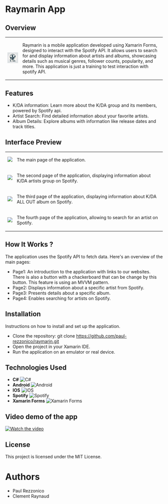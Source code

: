 # Raymarin App

## Overview

<table>
  <tr>
    <td>
      <img src=./Logo.png width=200px />
    </td>
    <td>
      <p>Raymarin is a mobile application developed using Xamarin Forms, designed to interact with the Spotify API. It allows users to search for and display information about artists and albums, showcasing details such as musical genres, follower counts, popularity, and more. This application is just a training to test interaction with spotify API.
      </p>
    </td>
  </tr>
</table>

## Features
- K/DA information: Learn more about the K/DA group and its members, powered by Spotify api.
- Artist Search: Find detailed information about your favorite artists.
- Album Details: Explore albums with information like release dates and track titles.

## Interface Preview

<table>
  <tr>
    <td>
        <img src="https://drive.google.com/uc?export=view&id=1adQiLlgvwg17DH3N3umtLki057dKNUJG" width="280" > 
    </td>
    <td>
       <p> The main page of the application. </p>
    </td>
  </tr>
  <tr>
    <td>
      <img src="https://drive.google.com/uc?export=view&id=1Yusz6oc46nNqA3nd-vp-bXtGy3pIy4Tg" width="280" >
    </td>
    <td>
         <p> The second page of the application, displaying information about K/DA artists group on Spotify. </p>
    </td>
  </tr>
    <tr>
        <td>
            <img src="https://drive.google.com/uc?export=view&id=1EmDYlh8hP4SR6zpmIi-W6-yU8pnq0s9I" width="280" >
        </td>
        <td>
            <p> The third page of the application, displaying information about K/DA ALL OUT album on Spotify. </p>
    </td>
  </tr>
    <tr>
        <td>
            <img src="https://drive.google.com/uc?export=view&id=1yUjiEqEB-VfEQHAqqk2zKn7c1ZClD7wl" width="280" >
        </td>
        <td>
            <p> The fourth page of the application, allowing to search for an artist on Spotify. </p>
    </td>
  </table>

## How It Works ?
The application uses the Spotify API to fetch data. Here's an overview of the main pages:

- Page1: An introduction to the application with links to our websites. There is also a button with a chackerboard that can be change by this button. This feature is using an MVVM pattern.
- Page2: Displays information about a specific artist from Spotify.
- Page3: Presents details about a specific album.
- Page4: Enables searching for artists on Spotify.

## Installation
Instructions on how to install and set up the application.

- Clone the repository: git clone https://github.com/paul-rezzonico/raymarin.git
- Open the project in your Xamarin IDE.
- Run the application on an emulator or real device.

## Technologies Used

- **C#** ![C#](https://img.shields.io/badge/C%23-239120?style=flat&logo=c-sharp&logoColor=white)
- **Android** ![Android](https://img.shields.io/badge/Android-3DDC84?style=flat&logo=android&logoColor=white)
- **IOS** ![iOS](https://img.shields.io/badge/iOS-000000?style=flat&logo=ios&logoColor=white)
- **Spotify** ![Spotify](https://img.shields.io/badge/Spotify-1ED760?style=flat&logo=spotify&logoColor=white)
- **Xamarin Forms** ![Xamarin Forms](https://img.shields.io/badge/Xamarin.Forms-3498DB?style=flat&logo=xamarin&logoColor=white)

## Video demo of the app
[![Watch the video](https://img.youtube.com/vi/9Z3X6Y5Z8Zo/maxresdefault.jpg)](https://www.youtube.com/watch?v=gx4EluKXDfQ&ab_channel=carlodrift)

## License
This project is licensed under the MIT License.

# Authors
- Paul Rezzonico
- Clement Raynaud 
